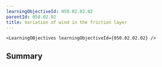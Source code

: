 ```yaml
---
learningObjectiveId: 050.02.02.02
parentId: 050.02.02
title: Variation of wind in the friction layer
---
```


```tsx eval
<LearningOBjectives learningObjectiveId={050.02.02.02} />
```

## Summary
